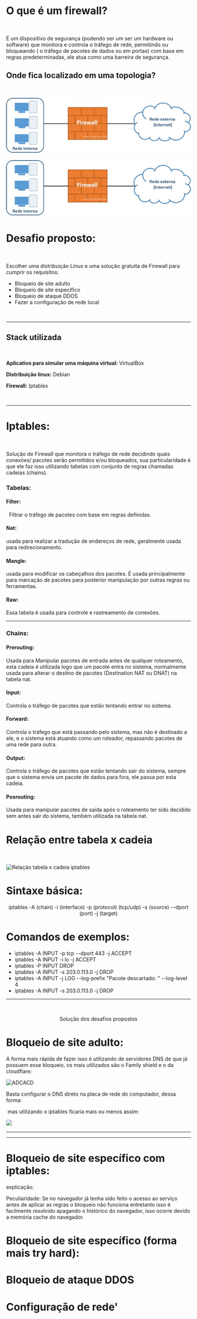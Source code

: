 # O que é um firewall?

<br/>

É um dispositivo de segurança (podendo ser um ser um hardware ou software) que monitora e controla o tráfego de rede, permitindo ou bloqueando ( o tráfego de pacotes de dados ou em portas) com base em regras predeterminadas, ele atua como uma barreira de segurança.

## Onde fica localizado em uma topologia?

<br/>

![Topologia firewall](https://github.com/peagaaa/Iptables-firewall/blob/main/assets/topologia-firewall.jpg)

<p align="center">
  <img src="https://github.com/peagaaa/Iptables-firewall/blob/main/assets/topologia-firewall.jpg" alt="...">
</p>

# Desafio proposto: 

<br/>

Escolher uma distribuição Linux e uma solução gratuita de Firewall para cumprir os requisitos:

- Bloqueio de site adulto
- Bloqueio de site específico
- Bloqueio de ataque DDOS 
- Fazer a configuração de rede local

<br/>

---

## Stack utilizada

<br/>

**Aplicativo para simular uma máquina virtual:** VirtualBox

**Distribuição linux:** Debian

**Firewall:** Iptables

<br/>

---

# Iptables:

<br/> 

Solução de Firewall que monitora o tráfego de rede decidindo quais conexões/ pacotes serão permitidos e/ou bloqueados, sua particularidade é que ele faz isso utilizando tabelas com conjunto de regras chamadas cadeias (chains).

### Tabelas:

#### Filter:
 
Filtrar o tráfego de pacotes com base em regras definidas.

#### Nat: 

usada para realizar a tradução de endereços de rede, geralmente usada para redirecionamento.

#### Mangle: 

usada para modificar os cabeçalhos dos pacotes. É usada principalmente para marcação de pacotes para posterior manipulação por outras regras ou ferramentas.

#### Raw: 

Essa tabela é usada para controle e rastreamento de conexões.

---

### Chains: 

#### Prerouting: 

Usada para Manipular pacotes de entrada antes de qualquer roteamento, esta cadeia é utilizada logo que um pacote entra no sistema, normalmente usada para alterar o destino de pacotes (Destination NAT ou DNAT) na tabela nat. 

#### Input: 

Controla o tráfego de pacotes que estão tentando entrar no sistema.

#### Forward: 

Controla o tráfego que está passando pelo sistema, mas não é destinado a ele, e o sistema está atuando como um roteador, repassando pacotes de uma rede para outra.

#### Output: 

Controla o tráfego de pacotes que estão tentando sair do sistema, sempre que o sistema envia um pacote de dados para fora, ele passa por esta cadeia.

#### Posrouting: 

Usada para manipular pacotes de saída após o roteamento ter sido decidido sem antes sair do sistema, também utilizada na tabela nat.

# Relação entre tabela x cadeia

<br/>

![Relação tabela x cadeia iptables](../Firewall\assets\iptables.jpg)

# Sintaxe básica:

<p style="text-align: center"> iptables -A (chain) -i (interface) -p (protocol) (tcp/udp) -s (source) --dport (port)  -j (target)​​<p\>
​
<br/>

# Comandos de exemplos:

- iptables -A INPUT -p tcp --dport 443 -j ACCEPT​
- iptables -A INPUT -i lo -j ACCEPT​
- iptables -P INPUT DROP​
- iptables -A INPUT -s 203.0.113.0 -j DROP​
- iptables -A INPUT -j LOG --log-prefix "Pacote descartado: " --log-level 4​
- iptables -A INPUT -s 203.0.113.0 -j DROP

---

<br/>

<p style="text-align: center">Solução dos desafios propostos<p\>

<br/>

# Bloqueio de site adulto:

A forma mais rápida de fazer isso é utilizando de servidores DNS de que já possuem esse bloqueio, os mais utilizados são o Family shield e o da cloudflare:

![ADCACD](../Firewall\assets\DNS-BLOCK.png)

Basta configurar o DNS direto na placa de rede do computador, dessa forma:






 mas utilizando o iptables ficaria mais ou menos assim:

![](../Firewall\assets\DNS-BLOCK2.png)

----
----

# Bloqueio de site específico com iptables:


explicação:

Peculiaridade: Se no navegador já tenha sido feito o acesso ao serviço antes de aplicar as regras o bloqueio não funciona entretanto isso é facilmente resolvido apagando o histórico do navegador, isso ocorre devido a memória cache do navegador.

# Bloqueio de site específico (forma mais try hard):



# Bloqueio de ataque DDOS

# Configuração de rede'
